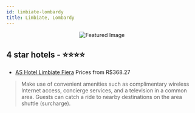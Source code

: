 ```yaml
---
id: limbiate-lombardy
title: Limbiate, Lombardy
---
```


<center><img src="https://i.travelapi.com/hotels/2000000/1710000/1709400/1709321/e9553849_z.jpg" alt="Featured Image" /></center>


##  4 star hotels - ⭐️⭐️⭐️⭐️

-    [AS Hotel Limbiate Fiera](https://us.hurb.com/hotels/limbiate/as-hotel-limbiate-fiera-JNP-JP524573?cmp=18055) Prices from R$368.27
   > Make use of convenient amenities such as complimentary wireless Internet access, concierge services, and a television in a common area. Guests can catch a ride to nearby destinations on the area shuttle (surcharge).
